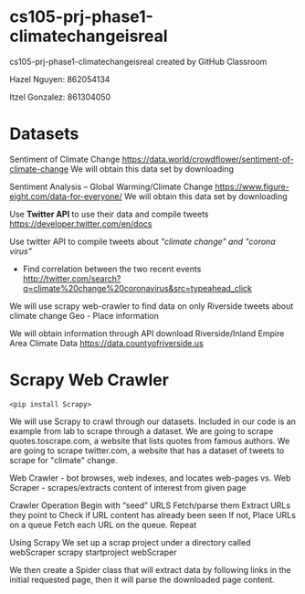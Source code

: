 # cs105-prj-phase1-climatechangeisreal
cs105-prj-phase1-climatechangeisreal created by GitHub Classroom

Hazel Nguyen: 862054134

Itzel Gonzalez: 861304050

# Datasets

Sentiment of Climate Change
https://data.world/crowdflower/sentiment-of-climate-change
We will obtain this data set by downloading 


Sentiment Analysis – Global Warming/Climate Change
https://www.figure-eight.com/data-for-everyone/
We will obtain this data set by downloading 


Use **Twitter API** to use their data and compile tweets
https://developer.twitter.com/en/docs

Use twitter API to compile tweets about *"climate change" and "corona virus"*
- Find correlation between the two recent events
http://twitter.com/search?q=climate%20change%20coronavirus&src=typeahead_click


We will use scrapy web-crawler to find data on only Riverside tweets about climate change
Geo - Place information 


We will obtain information through  API download
Riverside/Inland Empire Area Climate Data
https://data.countyofriverside.us

# Scrapy Web Crawler

`<pip install Scrapy>`

We will use Scrapy to crawl through our datasets. Included in our code is an example from lab to scrape through a dataset.
We are going to scrape quotes.toscrape.com, a website that lists quotes from famous authors. 
We are going to scrape twitter.com, a website that has a dataset of tweets to scrape for "climate" change.


Web Crawler - bot browses, web indexes, and locates web-pages
vs.
Web Scraper - scrapes/extracts content of interest from given page

Crawler Operation
Begin with “seed” URLS
Fetch/parse them
Extract URLs they point to
Check if URL content has already been seen
If not, Place URLs on a queue
Fetch each URL on the queue. Repeat

Using Scrapy
We set up a scrap project under a directory called webScraper
scrapy startproject webScraper

We then create a Spider class that will extract data by following links in the initial requested page, then it will parse the downloaded page content.






